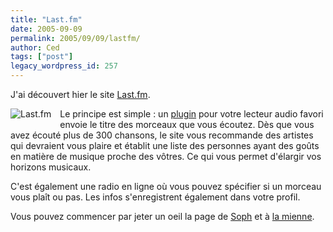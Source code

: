 ```yaml
---
title: "Last.fm"
date: 2005-09-09
permalink: 2005/09/09/lastfm/
author: Ced
tags: ["post"]
legacy_wordpress_id: 257
---
```


J'ai découvert hier le site [Last.fm](http://www.last.fm/).

<img src="https://64k.be/wp-content/uploads/2006/musique/last-fm.gif" alt="Last.fm" style="float:left; margin: 0 1em 1em 0;" />Le principe est simple&nbsp;: un [plugin](http://www.last.fm/postsignup.php) pour votre lecteur audio favori envoie le titre des morceaux que vous écoutez. Dès que vous avez écouté plus de 300 chansons, le site vous recommande des artistes qui devraient vous plaire et établit une liste des personnes ayant des goûts en matière de musique proche des vôtres. Ce qui vous permet d'élargir vos horizons musicaux.

<!-- excerpt -->

C'est également une radio en ligne où vous pouvez spécifier si un morceau vous plaît ou pas. Les infos s'enregistrent également dans votre profil.

Vous pouvez commencer par jeter un oeil la page de [Soph](http://www.last.fm/user/Soph64k/) et à [la mienne](http://www.last.fm/user/ced64k/).
